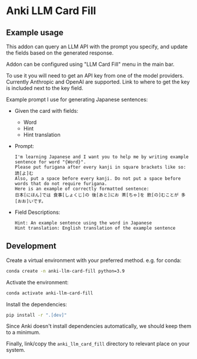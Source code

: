 # Anki LLM Card Fill

## Example usage

This addon can query an LLM API with the prompt you specify, and update the fields based on the generated response.

Addon can be configured using "LLM Card Fill" menu in the main bar.

To use it you will need to get an API key from one of the model providers.
Currently Anthropic and OpenAI are supported.
Link to where to get the key is included next to the key field.

Example prompt I use for generating Japanese sentences:

- Given the card with fields:
  - Word
  - Hint
  - Hint translation
- Prompt:

  ```
  I'm learning Japanese and I want you to help me by writing example sentence for word "{Word}".
  Please put furigana after every kanji in square brackets like so: 読[よ]む
  Also, put a space before every kanji. Do not put a space before words that do not require furigana.
  Here is an example of correctly formatted sentence:
  日本[にほん]では 食事[しょくじ]の 後[あと]にお 茶[ちゃ]を 飲[の]むことが 多[おお]いです。
  ```

- Field Descriptions:
  ```
  Hint: An example sentence using the word in Japanese
  Hint translation: English translation of the example sentence
  ```

## Development

Create a virtual environment with your preferred method.
e.g. for conda:

```bash
conda create -n anki-llm-card-fill python=3.9
```

Activate the environment:

```bash
conda activate anki-llm-card-fill
```

Install the dependencies:

```bash
pip install -r ".[dev]"
```

Since Anki doesn't install dependencies automatically, we should keep them to a minimum.

Finally, link/copy the `anki_llm_card_fill` directory to relevant place on your system.
